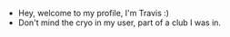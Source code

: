 - Hey, welcome to my profile, I'm Travis :)
- Don't mind the cryo in my user, part of a club I was in.
